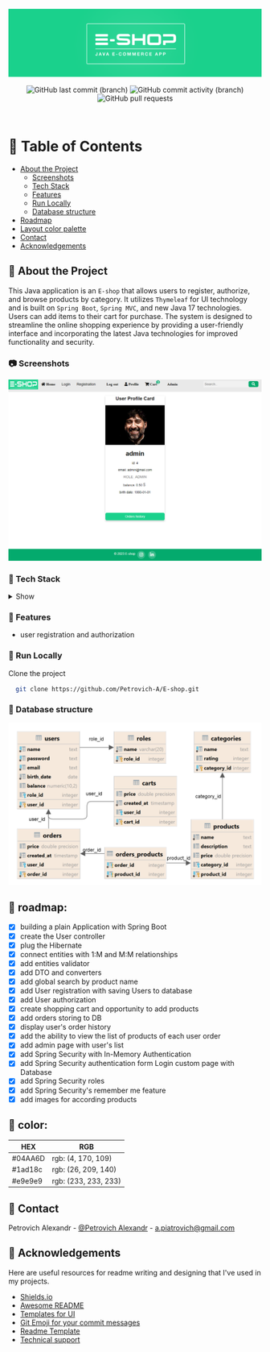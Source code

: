 <div align="center">

![e-shop-logo](src/main/resources/static/img/logo_readme.png)

<!-- Badges -->
<p>
<a>
<img alt="GitHub last commit (branch)" src="https://img.shields.io/github/last-commit/Petrovich-A/E-shop/develop?style=for-the-badge">
</a>
<a>
<img alt="GitHub commit activity (branch)" src="https://img.shields.io/github/commit-activity/m/Petrovich-A/E-shop/develop?style=for-the-badge">
</a>
<a>
<img alt="GitHub pull requests" src="https://img.shields.io/github/issues-pr/Petrovich-A/E-shop?style=for-the-badge">
</a>
</p>
</div>

<br />

<!-- Table of Contents -->

# :notebook_with_decorative_cover: Table of Contents

- [About the Project](#star2-about-the-project)
    * [Screenshots](#camera-screenshots)
    * [Tech Stack](#space_invader-tech-stack)
    * [Features](#dart-features)
    * [Run Locally](#running-run-locally)
    * [Database structure](#key-database-structure)
- [Roadmap](#compass-roadmap)
- [Layout color palette](#art-color)
- [Contact](#handshake-contact)
- [Acknowledgements](#gem-acknowledgements)

<!-- About the Project -->

## :star2: About the Project

<!-- Screenshots -->

This Java application is an `E-shop` that allows users to register, authorize, and browse products by category. It utilizes
`Thymeleaf` for UI technology and is built on `Spring Boot`, `Spring MVC`, and new Java 17 technologies. 
Users can add items to their cart for purchase. The system is designed to streamline the online shopping experience
by providing a user-friendly interface and incorporating the latest Java technologies for improved functionality and security.

### :camera: Screenshots

![profile page](src/main/resources/static/img/profile_page.png)

<!-- TechStack -->

### :space_invader: Tech Stack

<details>
  <summary>Show</summary>
  <ul>
    <li><a>Java 17</a></li>
    <li><a>Spring 3.0.6 (Spring boot, Spring Security, Spring web)</a></li>
    <li><a>Maven 3.8.1</a></li>
    <li><a>Postgresql 42.6.0</a></li>
    <li><a>Lombok 1.18.24</a></li>
    <li><a>Modelmapper 3.1.1</a></li>
    <li><a>FlyWay 9.19.1</a></li>
    <li><a>ThymeLeaf 3.0.6</a></li>
    <li><a>Hibernate 6.1.7</a></li>
    <li><a>Spring data JPA 3.0.5</a></li>
    <li><a>JUnit 5</a></li>
  </ul>
</details>

<!-- Features -->

### :dart: Features

- user registration and authorization

<!-- Run Locally -->
### :running: Run Locally

Clone the project

```bash
  git clone https://github.com/Petrovich-A/E-shop.git
```

<!-- Database struct -->
### :key: Database structure

![DB_structure](src/main/resources/static/img/DB_structure.png)

<!-- Roadmap -->
## :compass: roadmap:

* [x] building a plain Application with Spring Boot
* [x] create the User controller
* [x] plug the Hibernate
* [x] connect entities with 1:M and M:M relationships
* [x] add entities validator
* [x] add DTO and converters
* [x] add global search by product name
* [x] add User registration with saving Users to database
* [x] add User authorization
* [x] create shopping cart and opportunity to add products
* [x] add orders storing to DB
* [x] display user's order history
* [x] add the ability to view the list of products of each user order
* [x] add admin page with user's list
* [x] add Spring Security with In-Memory Authentication
* [x] add Spring Security authentication form Login custom page with Database
* [x] add Spring Security roles
* [x] add Spring Security's remember me feature
* [x] add images for according products

<!-- Color -->
## :art: color:
 
|   HEX  | RGB                  |
|-----|----------------------|
|  #04AA6D   | rgb: (4, 170, 109)   |
|   #1ad18c  | rgb: (26, 209, 140)  |
|   #e9e9e9  | rgb: (233, 233, 233) |

## :handshake: Contact

Petrovich Alexandr - [@Petrovich Alexandr](https://www.linkedin.com/in/alexandr-petrovich/) - a.piatrovich@gmail.com

<!-- Acknowledgments -->

## :gem: Acknowledgements

Here are useful resources for readme writing and designing that I've used in my projects.

- [Shields.io](https://shields.io/)
- [Awesome README](https://github.com/matiassingers/awesome-readme)
- [Templates for UI](https://www.w3schools.com/howto/default.asp)
- [Git Emoji for your commit messages](https://gitmoji.dev)
- [Readme Template](https://github.com/othneildrew/Best-README-Template)
- [Technical support](https://www.baeldung.com)
